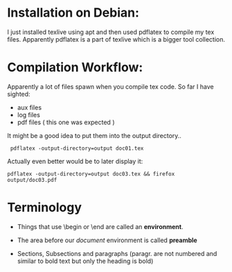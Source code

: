 # Installation on Debian:

I just installed texlive using apt and then used pdflatex to compile my tex files.
Apparently pdflatex is a part of texlive which is a bigger tool collection.

# Compilation Workflow:

Apparently a lot of files spawn when you compile tex code. 
So far I have sighted:
 - aux files
 - log files
 - pdf files ( this one was expected )

 It might be a good idea to put them into the output directory..
 ```
  pdflatex -output-directory=output doc01.tex

 ```
Actually even better would be to later display it:
```
pdflatex -output-directory=output doc03.tex && firefox output/doc03.pdf
```
 # Terminology
 - Things that use \\begin or \\end are called an **environment**.
 
 - The area before our *document* environment is called **preamble**

 - Sections, Subsections and paragraphs 
   (paragr. are not numbered and similar to bold text but only the heading is bold)
   
